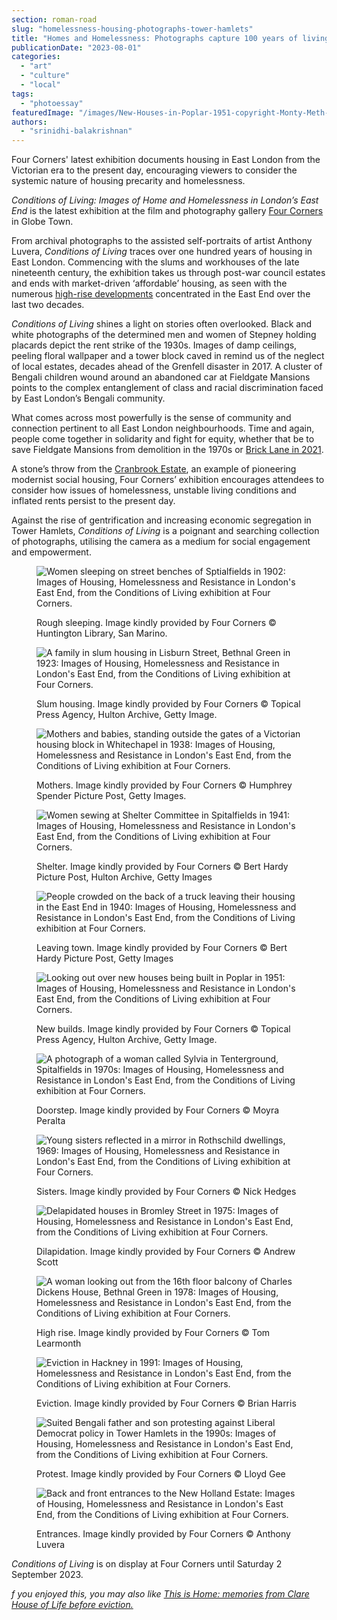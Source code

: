 ```yaml
---
section: roman-road
slug: "homelessness-housing-photographs-tower-hamlets"
title: "Homes and Homelessness: Photographs capture 100 years of living conditions in Tower Hamlets"
publicationDate: "2023-08-01"
categories: 
  - "art"
  - "culture"
  - "local"
tags: 
  - "photoessay"
featuredImage: "/images/New-Houses-in-Poplar-1951-copyright-Monty-Meth-Topical-Press-Agency-Hulton-Archive-Getty-Images.jpg"
authors: 
  - "srinidhi-balakrishnan"
---
```


Four Corners' latest exhibition documents housing in East London from the Victorian era to the present day, encouraging viewers to consider the systemic nature of housing precarity and homelessness.

_Conditions of Living: Images of Home and Homelessness in London’s East End_ is the latest exhibition at the film and photography gallery [Four Corners](https://romanroadlondon.com/places/four-corners/) in Globe Town. 

From archival photographs to the assisted self-portraits of artist Anthony Luvera, _Conditions of Living_ traces over one hundred years of housing in East London. Commencing with the slums and workhouses of the late nineteenth century, the exhibition takes us through post-war council estates and ends with market-driven ‘affordable’ housing, as seen with the numerous [high-rise developments](https://www.theguardian.com/commentisfree/2023/jul/21/government-planning-canary-wharf-office-cities) concentrated in the East End over the last two decades. 

_Conditions of Living_ shines a light on stories often overlooked. Black and white photographs of the determined men and women of Stepney holding placards depict the rent strike of the 1930s. Images of damp ceilings, peeling floral wallpaper and a tower block caved in remind us of the neglect of local estates, decades ahead of the Grenfell disaster in 2017. A cluster of Bengali children wound around an abandoned car at Fieldgate Mansions points to the complex entanglement of class and racial discrimination faced by East London’s Bengali community. 

What comes across most powerfully is the sense of community and connection pertinent to all East London neighbourhoods. Time and again, people come together in solidarity and fight for equity, whether that be to save Fieldgate Mansions from demolition in the 1970s or [Brick Lane in 2021](https://whitechapellondon.co.uk/truman-brewery-development-community-reaches-boiling-point/). 

A stone’s throw from the [Cranbrook Estate](https://romanroadlondon.com/cranbrook-estate-in-pictures/), an example of pioneering modernist social housing, Four Corners’ exhibition encourages attendees to consider how issues of homelessness, unstable living conditions and inflated rents persist to the present day. 

Against the rise of gentrification and increasing economic segregation in Tower Hamlets, _Conditions of Living_ is a poignant and searching collection of photographs, utilising the camera as a medium for social engagement and empowerment.

<figure>

![Women sleeping on street benches of Sptialfields in 1902: Images of Housing, Homelessness and Resistance in London's East End, from the Conditions of Living exhibition at Four Corners.](/images/Spitalfields-Gardens-Jack-London-Collection-People-of-the-Abyss-1902-©Huntington-Library-San-Marino-California--1024x747.jpg)

<figcaption>

Rough sleeping. Image kindly provided by Four Corners © Huntington Library, San Marino.

</figcaption>

</figure>

<figure>

![A family in slum housing in Lisburn Street, Bethnal Green in 1923: Images of Housing, Homelessness and Resistance in London's East End, from the Conditions of Living exhibition at Four Corners.](/images/Slum-Housing-in-Lisburn-Street-Bethnal-Green-November-1923-©-Topical-Press-Agency-Hulton-Archive-Getty-Images-1024x746.jpg)

<figcaption>

Slum housing. Image kindly provided by Four Corners © Topical Press Agency, Hulton Archive, Getty Image.

</figcaption>

</figure>

<figure>

![Mothers and babies, standing outside the gates of a Victorian housing block in Whitechapel in 1938: Images of Housing, Homelessness and Resistance in London's East End, from the Conditions of Living exhibition at Four Corners.](/images/Whitechapel-Mothers-and-Babies-These-are-the-dwellings-1938-copyright-Humphrey-Spender-Picture-Post-Getty-Images-1024x690.jpg)

<figcaption>

Mothers. Image kindly provided by Four Corners © Humphrey Spender Picture Post, Getty Images.

</figcaption>

</figure>

<figure>

![Women sewing at Shelter Committee in Spitalfields in 1941: Images of Housing, Homelessness and Resistance in London's East End, from the Conditions of Living exhibition at Four Corners.](/images/Shelter-Committee-Sewing-Under-Spitalfields-1941-copyright-Bert-Hardy-Picture-Post-Hulton-Archive-Getty-Images-1024x742.jpg)

<figcaption>

Shelter. Image kindly provided by Four Corners © Bert Hardy Picture Post, Hulton Archive, Getty Images

</figcaption>

</figure>

<figure>

![People crowded on the back of a truck leaving their housing in the East End in 1940: Images of Housing, Homelessness and Resistance in London's East End, from the Conditions of Living exhibition at Four Corners.](/images/Leaving-Town-East-End-1940-copyright-Bert-Hardy-Picture-Post-Getty-Images-1024x665.jpg)

<figcaption>

Leaving town. Image kindly provided by Four Corners © Bert Hardy Picture Post, Getty Images

</figcaption>

</figure>

<figure>

![Looking out over new houses being built in Poplar in 1951: Images of Housing, Homelessness and Resistance in London's East End, from the Conditions of Living exhibition at Four Corners.](/images/New-Houses-in-Poplar-1951-copyright-Monty-Meth-Topical-Press-Agency-Hulton-Archive-Getty-Images-1024x821.jpg)

<figcaption>

New builds. Image kindly provided by Four Corners © Topical Press Agency, Hulton Archive, Getty Image.

</figcaption>

</figure>

<figure>

![A photograph of a woman called Sylvia in Tenterground, Spitalfields in 1970s: Images of Housing, Homelessness and Resistance in London's East End, from the Conditions of Living exhibition at Four Corners.](/images/Sylvia-in-Tenterground-Spitalfields-1970s-copyright-Moyra-Peralta-1024x1549.jpg)

<figcaption>

Doorstep. Image kindly provided by Four Corners © Moyra Peralta

</figcaption>

</figure>

<figure>

![Young sisters reflected in a mirror in Rothschild dwellings, 1969: Images of Housing, Homelessness and Resistance in London's East End, from the Conditions of Living exhibition at Four Corners.](/images/Pauline-Rump-and-her-younger-sister-reflected-Rothschild-dwellings-1969-copyright-Nick-Hedges-1024x666.jpg)

<figcaption>

Sisters. Image kindly provided by Four Corners © Nick Hedges

</figcaption>

</figure>

<figure>

![Delapidated houses in Bromley Street in 1975: Images of Housing, Homelessness and Resistance in London's East End, from the Conditions of Living exhibition at Four Corners.](/images/Bromley-Street-Stepney-1975-copyright-Andrew-Scott-1024x674.jpg)

<figcaption>

Dilapidation. Image kindly provided by Four Corners © Andrew Scott

</figcaption>

</figure>

<figure>

![A woman looking out from the 16th floor balcony of Charles Dickens House, Bethnal Green in 1978: Images of Housing, Homelessness and Resistance in London's East End, from the Conditions of Living exhibition at Four Corners.](/images/Mrs-Baldwin-16th-floor-of-Charles-Dickens-House-Mansford-Street-Estate-Bethnal-Green-1978-copyright-Tom-Learmonth-1024x677.jpg)

<figcaption>

High rise. Image kindly provided by Four Corners © Tom Learmonth

</figcaption>

</figure>

<figure>

![Eviction in Hackney in 1991: Images of Housing, Homelessness and Resistance in London's East End, from the Conditions of Living exhibition at Four Corners.](/images/Eviction-in-Hackney-April-1991-copyright-Brian-Harrisjpg-1024x692.jpg)

<figcaption>

Eviction. Image kindly provided by Four Corners © Brian Harris

</figcaption>

</figure>

<figure>

![Suited Bengali father and son protesting against Liberal Democrat policy in Tower Hamlets in the 1990s: Images of Housing, Homelessness and Resistance in London's East End, from the Conditions of Living exhibition at Four Corners.](/images/Bengali-father-and-son-protest-against-Liberal-Democrat-housing-policy-1990s-credit-Lloyd-Gee.jpg)

<figcaption>

Protest. Image kindly provided by Four Corners © Lloyd Gee

</figcaption>

</figure>

<figure>

![Back and front entrances to the New Holland Estate: Images of Housing, Homelessness and Resistance in London's East End, from the Conditions of Living exhibition at Four Corners.](/images/Anthony_Luvera_New_Holland_Estate_Conditions_of_Living-1024x723.jpg)

<figcaption>

Entrances. Image kindly provided by Four Corners © Anthony Luvera

</figcaption>

</figure>

_Conditions of Living_ is on display at Four Corners until Saturday 2 September 2023.

_f you enjoyed this, you may also like [This is Home: memories from Clare House of Life before eviction.](https://romanroadlondon.com/clare-house-evacuation-bow-memories/)_


